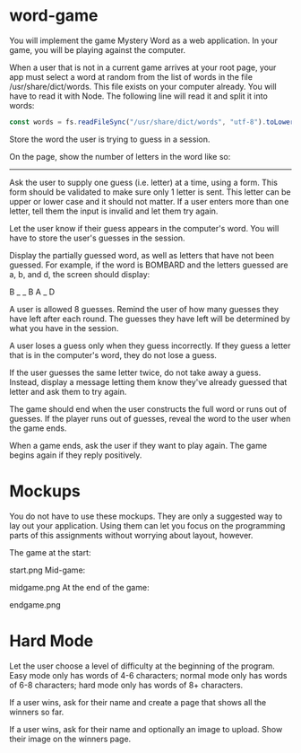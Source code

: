 # word-game

You will implement the game Mystery Word as a web application. In your game, you will be 
playing against the computer.   

When a user that is not in a current game arrives at your root page, your app must select 
a word at random from the list of words in the file /usr/share/dict/words. This file 
exists on your computer already. You will have to read it with Node. The following line 
will read it and split it into words:   

```javascript
const words = fs.readFileSync("/usr/share/dict/words", "utf-8").toLowerCase().split("\n");
```
Store the word the user is trying to guess in a session.    

On the page, show the number of letters in the word like so:    

_ _ _ _ _ _ _    

Ask the user to supply one guess (i.e. letter) at a time, using a form. This form should 
be validated to make sure only 1 letter is sent. This letter can be upper or lower case 
and it should not matter. If a user enters more than one letter, tell them the input is 
invalid and let them try again.    

Let the user know if their guess appears in the computer's word. You will have to store 
the user's guesses in the session.    

Display the partially guessed word, as well as letters that have not been guessed. For 
example, if the word is BOMBARD and the letters guessed are a, b, and d, the screen should
display:    

B _ _ B A _ D    

A user is allowed 8 guesses. Remind the user of how many guesses they have left after 
each round. The guesses they have left will be determined by what you have in the 
session.        

A user loses a guess only when they guess incorrectly. If they guess a letter that is 
in the computer's word, they do not lose a guess.   

If the user guesses the same letter twice, do not take away a guess. Instead, display a 
message letting them know they've already guessed that letter and ask them to try again.   

The game should end when the user constructs the full word or runs out of guesses. If 
the player runs out of guesses, reveal the word to the user when the game ends.   

When a game ends, ask the user if they want to play again. The game begins again if they 
reply positively.   

# Mockups
You do not have to use these mockups. They are only a suggested way to lay out your 
application. Using them can let you focus on the programming parts of this assignments 
without worrying about layout, however.   

The game at the start:

start.png
Mid-game:

midgame.png
At the end of the game:

endgame.png

# Hard Mode
Let the user choose a level of difficulty at the beginning of the program. Easy mode only 
has words of 4-6 characters; normal mode only has words of 6-8 characters; hard mode only 
has words of 8+ characters.   

If a user wins, ask for their name and create a page that shows all the winners so far.   

If a user wins, ask for their name and optionally an image to upload. Show their image on 
the winners page.   
